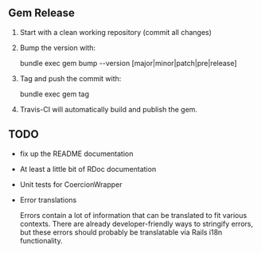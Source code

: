 Gem Release
-----------

 1. Start with a clean working repository (commit all changes)
 2. Bump the version with:

    bundle exec gem bump --version [major|minor|patch|pre|release]

 3. Tag and push the commit with:

    bundle exec gem tag

 4. Travis-CI will automatically build and publish the gem.


TODO
----

 - fix up the README documentation

 - At least a little bit of RDoc documentation

 - Unit tests for CoercionWrapper

 - Error translations

   Errors contain a lot of information that can be translated to fit various
   contexts. There are already developer-friendly ways to stringify errors, but
   these errors should probably be translatable via Rails i18n functionality.
